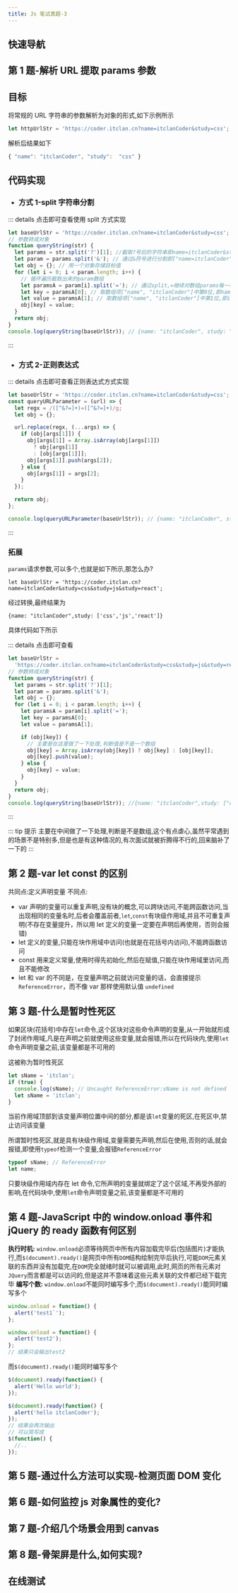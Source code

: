 ```yaml
---
title: Js 笔试真题-3
---
```


## 快速导航

<TOC />

## 第 1 题-解析 URL 提取 params 参数

## 目标

将常规的 URL 字符串的参数解析为对象的形式,如下示例所示

```js
let httpUrlStr = 'https://coder.itclan.cn?name=itclanCoder&study=css';
```

解析后结果如下

```js
{ "name": "itclanCoder", "study":  "css" }
```

<parseurl-parseUrl :url="`https://coder.itclan.cn?name=itclanCoder&study=css`" />

## 代码实现

- ### 方式 1-split 字符串分割

::: details 点击即可查看使用 split 方式实现

```js
let baseUrlStr = 'https://coder.itclan.cn?name=itclanCoder&study=css';
// 参数转成对象
function queryString(str) {
  let params = str.split('?')[1]; //截取?号后的字符串即name=itclanCoder&study=css
  let param = params.split('&'); // 通过&符号进行分割即["name=itclanCoder", "study=css"]
  let obj = {}; // 用一个对象存储目标值
  for (let i = 0; i < param.length; i++) {
    // 循环遍历截取出来的param数组
    let paramsA = param[i].split('='); // 通过split,=继续对数组params每一项进行分割,生成数组["name", "itclanCoder"]
    let key = paramsA[0]; // 取数组项["name", "itclanCoder"]中第0位,即name
    let value = paramsA[1]; // 取数组项["name", "itclanCoder"]中第1位,即itclanCoder
    obj[key] = value;
  }
  return obj;
}
console.log(queryString(baseUrlStr)); // {name: "itclanCoder", study: "css"]}
```

:::

- ### 方式 2-正则表达式

::: details 点击即可查看正则表达式方式实现

```js
let baseUrlStr = 'https://coder.itclan.cn?name=itclanCoder&study=css';
const queryURLParameter = (url) => {
  let regx = /([^&?=]+)=([^&?=]+)/g;
  let obj = {};

  url.replace(regx, (...args) => {
    if (obj[args[1]]) {
      obj[args[1]] = Array.isArray(obj[args[1]])
        ? obj[args[1]]
        : [obj[args[1]]];
      obj[args[1]].push(args[2]);
    } else {
      obj[args[1]] = args[2];
    }
  });

  return obj;
};

console.log(queryURLParameter(baseUrlStr)); // {name: "itclanCoder", study: "css"}
```

:::

### 拓展

`params`请求参数,可以多个,也就是如下所示,那怎么办?

```
let baseUrlStr = 'https://coder.itclan.cn?name=itclanCoder&study=css&study=js&study=react';
```

经过转换,最终结果为

```
{name: "itclanCoder",study: ['css','js','react']}
```

具体代码如下所示

::: details 点击即可查看

```js
let baseUrlStr =
  'https://coder.itclan.cn?name=itclanCoder&study=css&study=js&study=react';
// 参数转成对象
function queryString(str) {
  let params = str.split('?')[1];
  let param = params.split('&');
  let obj = {};
  for (let i = 0; i < param.length; i++) {
    let paramsA = param[i].split('=');
    let key = paramsA[0];
    let value = paramsA[1];

    if (obj[key]) {
      // 主要是在这里做了一下处理,判断值是不是一个数组
      obj[key] = Array.isArray(obj[key]) ? obj[key] : [obj[key]];
      obj[key].push(value);
    } else {
      obj[key] = value;
    }
  }
  return obj;
}
console.log(queryString(baseUrlStr)); //{name: "itclanCoder",study: ["css", "js", "react"]}
```

:::

::: tip 提示
主要在中间做了一下处理,判断是不是数组,这个有点虐心,虽然平常遇到的场景不是特别多,但是也是有这种情况的,有次面试就被折腾得不行的,回来脑补了一下的
:::

## 第 2 题-var let const 的区别

共同点:定义声明变量
不同点:

- var 声明的变量可以重复声明,没有块的概念,可以跨块访问,不能跨函数访问,当出现相同的变量名时,后者会覆盖前者,`let`,`const`有块级作用域,并且不可重复声明(不存在变量提升，所以用 let 定义的变量一定要在声明后再使用，否则会报错)
- let 定义的变量,只能在块作用域中访问(也就是在花括号内访问),不能跨函数访问
- const 用来定义常量,使用时得先初始化,然后在赋值,只能在块作用域里访问,而且不能修改
- let 和 var 的不同是，在变量声明之前就访问变量的话，会直接提示 `ReferenceError`，而不像 var 那样使用默认值 `undefined`

## 第 3 题-什么是暂时性死区

如果区块(花括号)中存在`let`命令,这个区块对这些命令声明的变量,从一开始就形成了封闭作用域,凡是在声明之前就使用这些变量,就会报错,所以在代码块内,使用`let`命令声明变量之前,该变量都是不可用的

这被称为暂时性死区

```js
let sName = 'itclan';
if (true) {
  console.log(sName); // Uncaught ReferenceError:sName is not defined
  let sName = 'itclan';
}
```

当前作用域顶部到该变量声明位置中间的部分,都是该`let`变量的死区,在死区中,禁止访问该变量

所谓暂时性死区,就是具有块级作用域,变量需要先声明,然后在使用,否则的话,就会报错,即使用`typeof`检测一个变量,会报错`ReferenceError`

```js
typeof sName; // ReferenceError
let name;
```

只要块级作用域内存在 let 命令,它所声明的变量就绑定了这个区域,不再受外部的影响,在代码块中,使用`let`命令声明变量之前,该变量都是不可用的

## 第 4 题-JavaScript 中的 window.onload 事件和 jQuery 的 ready 函数有何区别

**执行时机:** `window.onload`必须等待网页中所有内容加载完毕后(包括图片)才能执行,而`$(document).ready()`是网页中所有`DOM`结构绘制完毕后执行,可能`DOM`元素关联的东西并没有加载完,在`DOM`完全就绪时就可以被调用,此时,网页的所有元素对`JQuery`而言都是可以访问的,但是这并不意味着这些元素关联的文件都已经下载完毕
**编写个数:** `window.onload`不能同时编写多个,而`$(document).ready()`能同时编写多个

```js
window.onload = function() {
  alert('test1`');
};

window.onload = function() {
  alert('test2');
};
// 结果只会输出test2
```

而`$(document).ready()`能同时编写多个

```js
$(document).ready(function() {
  alert('Hello world');
});

$(document).ready(function() {
  alert('hello itclanCoder');
});
// 结果会两次输出
// 可以简写成
$(function() {
  //..
});
```

## 第 5 题-通过什么方法可以实现-检测页面 DOM 变化

## 第 6 题-如何监控 js 对象属性的变化?

## 第 7 题-介绍几个场景会用到 canvas

## 第 8 题-骨架屏是什么,如何实现?

## 在线测试

<iframe-lineTestCode />

<parseurl-parseUrl :url="`https://coder.itclan.cn?name=itclanCoder&study=css&study=js&study=react`" />

<footer-FooterLink :isShareLink="true" :isDaShang="true" />
